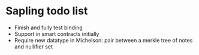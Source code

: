# Sapling todo list

- Finish and fully test binding
- Support in smart contracts initially
- Require new datatype in Michelson: pair between a merkle tree of notes and nullifier set
  	


